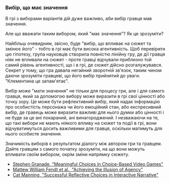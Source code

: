 ### Вибір, що має значення

В грі з виборами варіантів дій дуже важливо, аби вибір гравця мав значення.

Але що вважати таким вибором, який "має значення"? Як це зрозуміти?

Найбільш очевидним, звісно, буде "вибір, що впливає на сюжет та змінює його" - тобто в грі має бути висока агентивність. Щоб перевірити цю гіпотезу, група науковців створила повністю лінійну гру, де дії гравця ніяк не впливали на сюжет - проте гравці відчували приблизно той самий рівень агентивності, що і в грі, де сюжет дійсно розгалужувався. Секрет у тому, що гра давала негайний зворотній зв'язок, таким чином даючи зрозуміти гравцеві, що його вибір прийнятий до уваги. "Клементина це запам'ятає".

Вибір може "мати значення" не тільки для процесу гри, але і для самого гравця, який за допомогою вибору може виразити в грі свої цінності або точку зору. Це може бути рефлективний вибір, який надає інформацію про особистість персонажа чи його емоційний стан, або експресивний вибір, де гравець може виразити важливі для нього думки або цінності і не буде за це ані покараний, ані винагороджений. І незважаючи на те, що такі вибори не мають ніякого впливу на сюжет та події в грі, вони відчуватимуться досить важливими для гравця, оскільки матимуть для нього особисте значення.

Значимість виборів є результатом діалогу між автором гри та гравцем. Дайте гравцям з самого початку зрозуміти, на що вони можуть впливати своїм вибором, окрім зміни напрямку сюжету.


- [Stephen Granade, "Meaningful Choices in Choice-Based Video Games"](https://preview.mailerlite.io/preview/32702/emails/60358762878207927)
- [Mattew William Fendt et al., "Achieving the Illusion of Agency"](https://www.researchgate.net/publication/267225089_Achieving_the_Illusion_of_Agency)
- [Cat Manning, "Successful Reflective Choices in Interactive Narrative"](https://catacalypto.wordpress.com/2018/06/19/successful-reflective-choices-in-interactive-narrative/)
